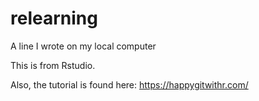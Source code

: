 # relearning
A line I wrote on my local computer 

This is from Rstudio. 

Also, the tutorial is found here: https://happygitwithr.com/
